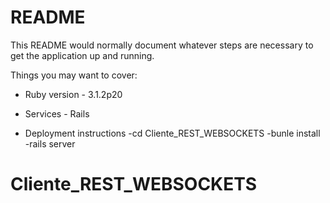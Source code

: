 # README

This README would normally document whatever steps are necessary to get the
application up and running.

Things you may want to cover:

* Ruby version - 3.1.2p20

* Services - Rails

* Deployment instructions
  -cd Cliente_REST_WEBSOCKETS
  -bunle install
  -rails server
  
# Cliente_REST_WEBSOCKETS
